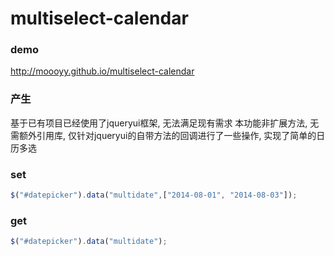 multiselect-calendar
=====================
### demo
http://moooyy.github.io/multiselect-calendar

### 产生
基于已有项目已经使用了jqueryui框架, 无法满足现有需求
本功能非扩展方法, 无需额外引用库, 仅针对jqueryui的自带方法的回调进行了一些操作, 实现了简单的日历多选

### set
```javascript
$("#datepicker").data("multidate",["2014-08-01", "2014-08-03"]);
```

### get
```javascript
$("#datepicker").data("multidate");
```
